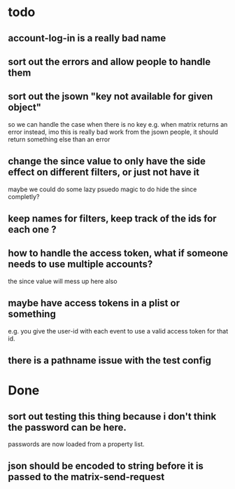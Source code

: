 # todo

## account-log-in is a really bad name

## sort out the errors and allow people to handle them

## sort out the jsown "key not available for given object"
so we can handle the case when there is no key e.g. when matrix returns an error instead,
imo this is really bad work from the jsown people, it should return something else than an error

## change the since value to only have the side effect on different filters, or just not have it
maybe we could do some lazy psuedo magic to do hide the since completly?

## keep names for filters, keep track of the ids for each one ?

## how to handle the access token, what if someone needs to use multiple accounts?
the since value will mess up here also

## maybe have access tokens in a plist or something
e.g. you give the user-id with each event to use a valid access token for that id.

## there is a pathname issue with the test config

# Done

## sort out testing this thing because i don't think the password can be here.
passwords are now loaded from a property list.

## json should be encoded to string before it is passed to the matrix-send-request
